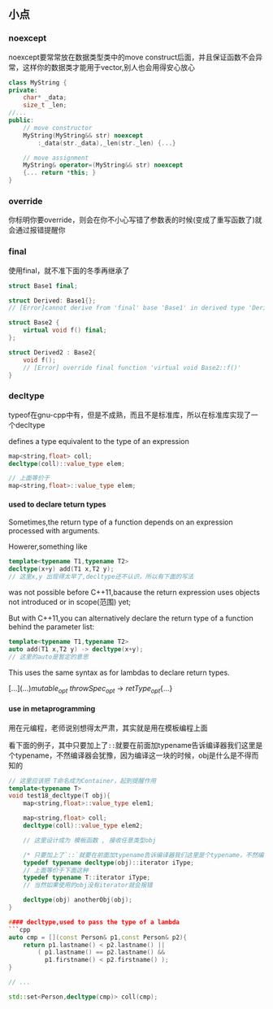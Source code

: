 ## 小点
### noexcept
noexcept要常常放在数据类型类中的move construct后面，并且保证函数不会异常，这样你的数据类才能用于vector,别人也会用得安心放心

```cpp
class MyString {
private:
    char* _data;
    size_t _len;
//...
public:
    // move constructor
    MyString(MyString&& str) noexcept
        :_data(str._data),_len(str._len) {...}

    // move assignment
    MyString& operator=(MyString&& str) noexcept
    {... return *this; }
}
```

### override
你标明你要override，则会在你不小心写错了参数表的时候(变成了重写函数了)就会通过报错提醒你

### final
使用final，就不准下面的冬季再继承了
```cpp
struct Base1 final;

struct Derived: Base1{};
// [Error]cannot derive from 'final' base 'Base1' in derived type 'Derived1'

struct Base2 {
    virtual void f() final;
};

struct Derived2 : Base2{
    void f();
    // [Error] override final function 'virtual void Base2::f()'
}
```



### decltype
typeof在gnu-cpp中有，但是不成熟，而且不是标准库，所以在标准库实现了一个decltype

defines a type equivalent to the type of an expression

```cpp
map<string,float> coll;
decltype(coll)::value_type elem;

// 上面等价于
map<string,float>::value_type elem;
```

#### used to declare teturn types
Sometimes,the return type of a function depends on an expression processed with arguments.

Howerer,something like
```cpp
template<typename T1,typename T2>
decltype(x+y) add(T1 x,T2 y);
// 这里x,y 出现得太早了,decltype还不认识，所以有下面的写法
```
was not possible before C++11,bacause the return expression uses objects not introduced or in scope(范围) yet;

But with C++11,you can alternatively declare the return type of a function behind the parameter list:
```cpp
template<typename T1,typename T2>
auto add(T1 x,T2 y) -> decltype(x+y);
// 这里的auto是暂定的意思
```

This uses the same syntax as for lambdas to declare return types.

$[...](...)$$mutable_{opt}$ $throwSpec_{opt}$ -> $retType_{opt}${...}


#### use in metaprogramming
用在元编程，老师说别想得太严肃，其实就是用在模板编程上面

看下面的例子，其中只要加上了`::`就要在前面加typename告诉编译器我们这里是个typename，不然编译器会犹豫，因为编译这一块的时候，obj是什么是不得而知的
```cpp
// 这里应该把 T命名成为Container，起到提醒作用
template<typename T>
void test18_decltype(T obj){
    map<string,float>::value_type elem1;

    map<string,float> coll;
    decltype(coll)::value_type elem2;

    // 这里设计成为 模板函数 , 接收任意类型obj

    /* 只要加上了`::`就要在前面加typename告诉编译器我们这里是个typename，不然编译器会犹豫，因为编译这一块的时候，obj是什么是不得而知的 */
    typedef typename decltype(obj)::iterator iType;
    // 上面等价于下面这种
    typedef typename T::iterator iType;
    // 当然如果使用的obj没有iterator就会报错

    decltype(obj) anotherObj(obj);
}

#### decltype,used to pass the type of a lambda
```cpp
auto cmp = [](const Person& p1,const Person& p2){
    return p1.lastname() < p2.lastname() ||
        ( p1.lastname() == p2.lastname() &&
          p1.firstname() < p2.firstname() );
}

// ...

std::set<Person,decltype(cmp)> coll(cmp);
```